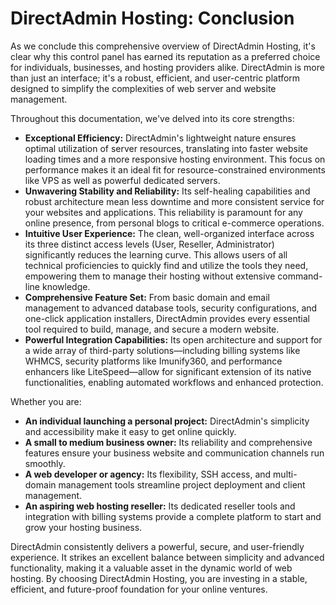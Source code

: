 # DirectAdmin Hosting: Conclusion

As we conclude this comprehensive overview of DirectAdmin Hosting, it's clear why this control panel has earned its reputation as a preferred choice for individuals, businesses, and hosting providers alike. DirectAdmin is more than just an interface; it's a robust, efficient, and user-centric platform designed to simplify the complexities of web server and website management.

Throughout this documentation, we've delved into its core strengths:

* **Exceptional Efficiency:** DirectAdmin's lightweight nature ensures optimal utilization of server resources, translating into faster website loading times and a more responsive hosting environment. This focus on performance makes it an ideal fit for resource-constrained environments like VPS as well as powerful dedicated servers.
* **Unwavering Stability and Reliability:** Its self-healing capabilities and robust architecture mean less downtime and more consistent service for your websites and applications. This reliability is paramount for any online presence, from personal blogs to critical e-commerce operations.
* **Intuitive User Experience:** The clean, well-organized interface across its three distinct access levels (User, Reseller, Administrator) significantly reduces the learning curve. This allows users of all technical proficiencies to quickly find and utilize the tools they need, empowering them to manage their hosting without extensive command-line knowledge.
* **Comprehensive Feature Set:** From basic domain and email management to advanced database tools, security configurations, and one-click application installers, DirectAdmin provides every essential tool required to build, manage, and secure a modern website.
* **Powerful Integration Capabilities:** Its open architecture and support for a wide array of third-party solutions—including billing systems like WHMCS, security platforms like Imunify360, and performance enhancers like LiteSpeed—allow for significant extension of its native functionalities, enabling automated workflows and enhanced protection.

Whether you are:

* **An individual launching a personal project:** DirectAdmin's simplicity and accessibility make it easy to get online quickly.
* **A small to medium business owner:** Its reliability and comprehensive features ensure your business website and communication channels run smoothly.
* **A web developer or agency:** Its flexibility, SSH access, and multi-domain management tools streamline project deployment and client management.
* **An aspiring web hosting reseller:** Its dedicated reseller tools and integration with billing systems provide a complete platform to start and grow your hosting business.

DirectAdmin consistently delivers a powerful, secure, and user-friendly experience. It strikes an excellent balance between simplicity and advanced functionality, making it a valuable asset in the dynamic world of web hosting. By choosing DirectAdmin Hosting, you are investing in a stable, efficient, and future-proof foundation for your online ventures.